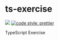 # ts-exercise

![](https://github.com/takkyuuplayer/ts-exercise/workflows/CI/badge.svg)
[![code style: prettier](https://img.shields.io/badge/code_style-prettier-ff69b4.svg?style=flat-square)](https://github.com/prettier/prettier)

TypeScript Exercise
